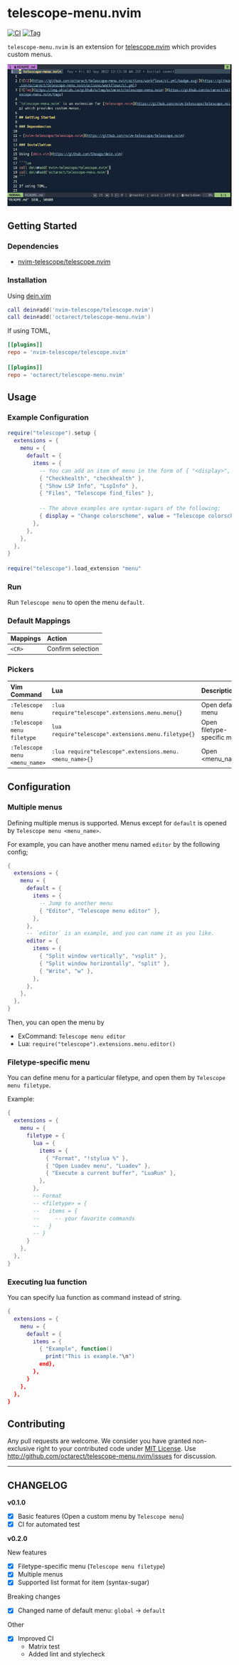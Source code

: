 # telescope-menu.nvim

[![CI](https://github.com/octarect/telescope-menu.nvim/actions/workflows/ci.yml/badge.svg)](https://github.com/octarect/telescope-menu.nvim/actions/workflows/ci.yml)
[![Tag](https://img.shields.io/github/v/tag/octarect/telescope-menu.nvim)](https://github.com/octarect/telescope-menu.nvim/tags)

`telescope-menu.nvim` is an extension for [telescope.nvim](https://github.com/nvim-telescope/telescope.nvim) which provides custom menus.

![Demo](./doc/images/demo.gif)

## Getting Started

### Dependencies

- [nvim-telescope/telescope.nvim](https://github.com/nvim-telescope/telescope.nvim)

### Installation

Using [dein.vim](https://github.com/Shougo/dein.vim)

```lua
call dein#add('nvim-telescope/telescope.nvim')
call dein#add('octarect/telescope-menu.nvim')
```

If using TOML,

```toml
[[plugins]]
repo = 'nvim-telescope/telescope.nvim'

[[plugins]]
repo = 'octarect/telescope-menu.nvim'
```

## Usage

### Example Configuration

```lua
require("telescope").setup {
  extensions = {
    menu = {
      default = {
        items = {
          -- You can add an item of menu in the form of { "<display>", "<command>" }
          { "Checkhealth", "checkhealth" },
          { "Show LSP Info", "LspInfo" },
          { "Files", "Telescope find_files" },

          -- The above examples are syntax-sugars of the following;
          { display = "Change colorscheme", value = "Telescope colorscheme" },
        },
      },
    },
  },
}

require("telescope").load_extension "menu"
```

### Run

Run `Telescope menu` to open the menu `default`.

### Default Mappings

| Mappings | Action            |
|:---------|:------------------|
| `<CR>`   | Confirm selection |

### Pickers

| Vim Command                   | Lua                                                     | Description                 |
|:------------------------------|:--------------------------------------------------------|:----------------------------|
| `:Telescope menu`             | `:lua require"telescope".extensions.menu.menu{}`        | Open default menu           |
| `:Telescope menu filetype`    | `lua require"telescope".extensions.menu.filetype{}`     | Open filetype-specific menu |
| `:Telescope menu <menu_name>` | `:lua require"telescope".extensions.menu.<menu_name>{}` | Open <menu_name>            |

## Configuration

### Multiple menus

Defining multiple menus is supported. Menus except for `default` is opened by `Telescope menu <menu_name>`.

For example, you can have another menu named `editor` by the following config;

```lua
{
  extensions = {
    menu = {
      default = {
        items = {
          -- Jump to another menu
          { "Editor", "Telescope menu editor" },
        },
      },
      -- `editor` is an example, and you can name it as you like.
      editor = {
        items = {
          { "Split window vertically", "vsplit" },
          { "Split window horizontally", "split" },
          { "Write", "w" },
        },
      },
    },
  },
}
```

Then, you can open the menu by

- ExCommand: `Telescope menu editor`
- Lua: `require("telescope").extensions.menu.editor()`

### Filetype-specific menu

You can define menu for a particular filetype, and open them by `Telescope menu filetype`.

Example:

```lua
{
  extensions = {
    menu = {
      filetype = {
        lua = {
          items = {
            { "Format", "!stylua %" },
            { "Open Luadev menu", "Luadev" },
            { "Execute a current buffer", "LuaRun" },
          },
        },
        -- Format
        -- <filetype> = {
        --   items = {
        --     -- your favorite commands
        --   }
        -- }
      }
    },
  },
}
```

### Executing lua function

You can specify lua function as command instead of string.

```lua
{
  extensions = {
    menu = {
      default = {
        items = {
          { "Example", function()
            print("This is example."\n")
          end},
        },
      }
    },
  },
}
```

## Contributing

Any pull requests are welcome. We consider you have granted non-exclusive right to your contributed code under [MIT License](https://github.com/octarect/telescope-menu.nvim/blob/master/LICENSE). Use http://github.com/octarect/telescope-menu.nvim/issues for discussion.

---

## CHANGELOG

**v0.1.0**

- [x] Basic features (Open a custom menu by `Telescope menu`)
- [x] CI for automated test

**v0.2.0**

New features
- [x] Filetype-specific menu (`Telescope menu filetype`)
- [x] Multiple menus
- [x] Supported list format for item (syntax-sugar)

Breaking changes
- [x] Changed name of default menu: `global` -> `default`

Other
- [x] Improved CI
  - Matrix test
  - Added lint and stylecheck
